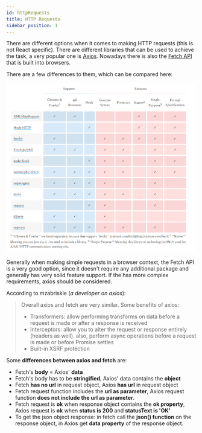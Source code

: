 ```yaml
---
id: httpRequests
title: HTTP Requests
sidebar_position: 1
---
```


There are different options when it comes to making HTTP requests (this is not React specific). There are different libraries that can be used to achieve the task, a very popular one is [Axios](https://github.com/axios/axios). Nowadays there is also the [Fetch API](https://developer.mozilla.org/en-US/docs/Web/API/Fetch_API) that is built into browsers.

There are a few differences to them, which can be compared here:

![httpRequestLibraries](/img/docs/Web/JavaScript/CoreConcepts/HttpRequestLibraries.PNG)

Generally when making simple requests in a browser context, the Fetch API is a very good option, since it doesn't require any additional package and generally has very solid feature support. If the has more complex requirements, axios should be considered.

According to mzabriskie (_a developer on axios_):

> Overall axios and fetch are very similar. Some benefits of axios:
>
> - Transformers: allow performing transforms on data before a request is made or after a response is received
> - Interceptors: allow you to alter the request or response entirely (headers as well). also, perform async operations before a request is made or before Promise settles
> - Built-in XSRF protection

Some **differences between axios and fetch** are:

- Fetch's **body** = Axios' **data**
- Fetch's body has to be **stringified**, Axios' data contains the **object**
- Fetch **has no url** in request object, Axios **has url** in request object
- Fetch request function includes the **url as parameter**, Axios request function **does not include the url as parameter**.
- Fetch request is **ok** when response object contains the **ok property**, Axios request is **ok** when **status is 200** and **statusText is 'OK'**
- To get the json object response: in fetch call the **json() function** on the response object, in Axios get **data property** of the response object.

